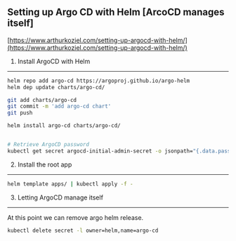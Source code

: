 Setting up Argo CD with Helm [ArcoCD manages itself]
---

[https://www.arthurkoziel.com/setting-up-argocd-with-helm/](https://www.arthurkoziel.com/setting-up-argocd-with-helm/)

1. Install ArgoCD with Helm
---

```bash
helm repo add argo-cd https://argoproj.github.io/argo-helm
helm dep update charts/argo-cd/

git add charts/argo-cd
git commit -m 'add argo-cd chart'
git push

helm install argo-cd charts/argo-cd/


# Retrieve ArgoCD password
kubectl get secret argocd-initial-admin-secret -o jsonpath="{.data.password}" | base64 -d
```


2. Install the root app
---

```bash
helm template apps/ | kubectl apply -f -
```

3. Letting ArgoCD manage itself
---

At this point we can remove argo helm release.

```bash
kubectl delete secret -l owner=helm,name=argo-cd
```